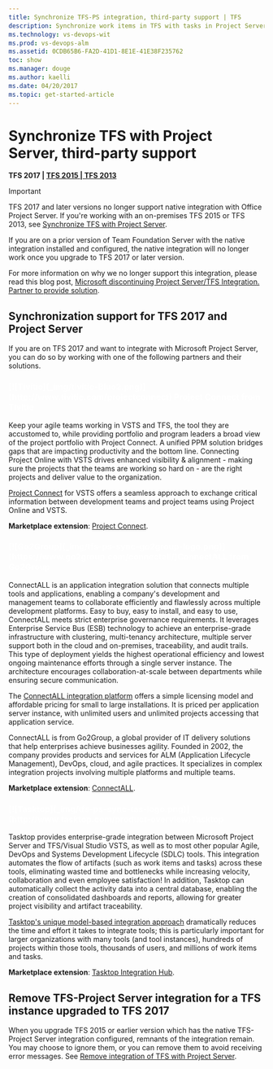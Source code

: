 ```yaml
---
title: Synchronize TFS-PS integration, third-party support | TFS    
description: Synchronize work items in TFS with tasks in Project Server using a third-party solution 
ms.technology: vs-devops-wit   
ms.prod: vs-devops-alm 
ms.assetid: 0CDB65B6-FA2D-41D1-8E1E-41E38F235762  
toc: show
ms.manager: douge
ms.author: kaelli
ms.date: 04/20/2017  
ms.topic: get-started-article
---
```


# Synchronize TFS with Project Server, third-party support  

<b>TFS 2017 | [TFS 2015 | TFS 2013](../tfs-ps-sync/synchronize-tfs-project-server.md)</b>

>[!IMPORTANT]  
>TFS 2017 and later versions no longer support native integration with Office Project Server. If you're working with an on-premises TFS 2015 or TFS 2013, see [Synchronize TFS with Project Server](../tfs-ps-sync/synchronize-tfs-project-server.md).

If you are on a prior version of Team Foundation Server with the native integration installed and configured, the native integration will no longer work
once you upgrade to TFS 2017 or later version.

For more information on why we no longer support this integration, please read this blog post, [Microsoft discontinuing Project Server/TFS Integration. Partner to provide solution](http://go.microsoft.com/fwlink/?LinkID=823693).

## Synchronization support for TFS 2017 and Project Server

If you are on TFS 2017 and want to integrate with Microsoft Project Server, you can do so by working with one of the following partners and their solutions.

<h3 style="color:white">[![Tivitie](_img/tivitie-Blue2.png)](http://www.tivitie.com/projectconnect) Project Connect from Tivitie</h3>

Keep your agile teams working in VSTS and TFS, the tool they are accustomed to, while providing portfolio and program leaders a broad view of the project portfolio with Project Connect. A unified PPM solution bridges gaps that are impacting productivity and the bottom line. Connecting Project Online with VSTS drives enhanced visibility & alignment - making sure the projects that the teams are working so hard on - are the right projects and deliver value to the organization.

[Project Connect](http://www.tivitie.com/projectconnect) for VSTS offers a seamless approach to exchange critical information between development teams and project teams using Project Online and VSTS. 

**Marketplace extension**: [Project Connect](https://marketplace.visualstudio.com/items?itemName=TVT.TVT-PjO). 

 
<h3 style="color:white">[![Go2Group](_img/tfs-ps-sync-go2group-logo.png)](https://www.go2group.com/connectall/)ConnectALL from Go2Group</h3>

ConnectALL is an application integration solution that connects multiple tools and applications, enabling a company's development and management teams to collaborate efficiently and flawlessly across multiple development platforms. Easy to buy, easy to install, and easy to use, ConnectALL meets strict enterprise governance requirements. It leverages Enterprise Service Bus (ESB) technology to achieve an enterprise-grade infrastructure with clustering, multi-tenancy architecture, multiple server support both in the cloud and on-premises, traceability, and audit trails. This type of deployment yields the highest operational efficiency and lowest ongoing maintenance efforts through a single server instance. The architecture encourages collaboration-at-scale between departments while ensuring secure communication.

The [ConnectALL integration platform](https://www.go2group.com/connectall/) offers a simple licensing model and affordable pricing for small to large installations. It is priced per application server instance, with unlimited users and unlimited projects accessing that application service.
 
ConnectALL is from Go2Group, a global provider of IT delivery solutions that help enterprises achieve businesses agility. Founded in 2002, the company provides products and services for ALM (Application Lifecycle Management), DevOps, cloud, and agile practices. It specializes in complex integration projects involving multiple platforms and multiple teams.

**Marketplace extension**: [ConnectALL](https://marketplace.visualstudio.com/items?itemName=go2group.ConnectALL). 

<h3 style="color:white">[![Tasktop](_img/tfs-ps-sync-tas-logo.png)](http://www.tasktop.com/product-overview)Tasktop</h3>  
 
Tasktop provides enterprise-grade integration between Microsoft Project Server and TFS/Visual Studio VSTS, as well as to most other popular Agile, DevOps and Systems Development Lifecycle (SDLC) tools. This integration automates the flow of artifacts (such as work items and tasks) across these tools, eliminating wasted time and bottlenecks while increasing velocity, collaboration and even employee satisfaction! In addition, Tasktop can automatically collect the activity data into a central database, enabling the creation of consolidated dashboards and reports, allowing for greater project visibility and artifact traceability. 
 
[Tasktop's unique model-based integration approach](https://www.tasktop.com/product-overview) dramatically reduces the time and effort it takes to integrate tools; this is particularly important for larger organizations with many tools (and tool instances), hundreds of projects within those tools, thousands of users, and millions of work items and tasks.

**Marketplace extension**: [Tasktop Integration Hub](https://marketplace.visualstudio.com/items?itemName=tasktop.tasktop-integration-hub). 


## Remove TFS-Project Server integration for a TFS instance upgraded to TFS 2017  

When you upgrade TFS 2015 or earlier version which has the native TFS-Project Server integration configured, remnants of the integration remain. You may choose to ignore them, or you can remove them to avoid receiving error messages. See [Remove integration of TFS with Project Server](remove-tfs-ps-integration.md). 
  
 
